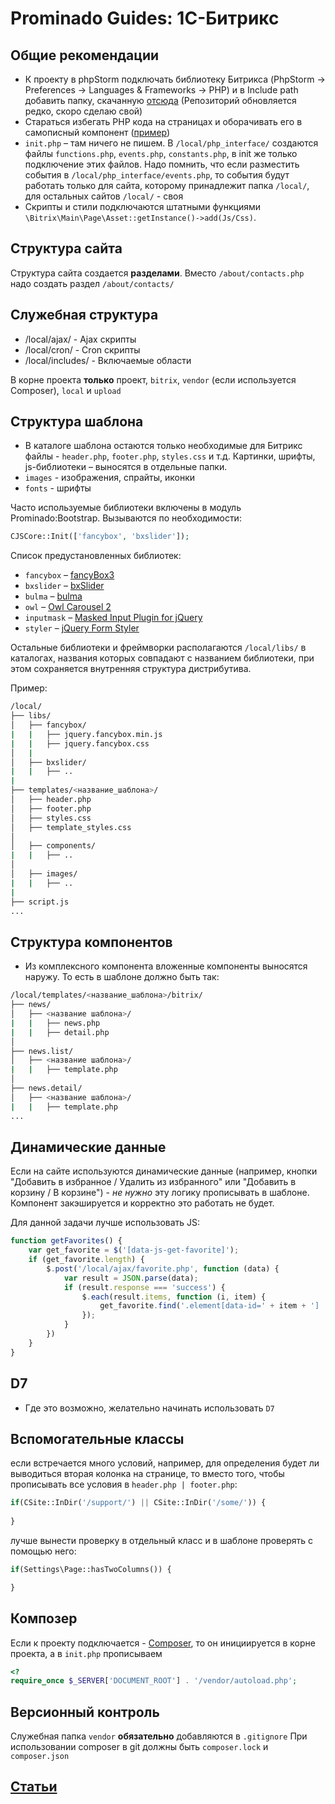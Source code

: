 # Prominado Guides: 1С-Битрикс

## Общие рекомендации
- К проекту в phpStorm подключать библиотеку Битрикса (PhpStorm -> Preferences -> Languages & Frameworks -> PHP) и в Include path добавить папку, скачанную [отсюда](https://github.com/matiaspub/bxApiDocs) (Репозиторий обновляется редко, скоро сделаю свой)
- Стараться избегать PHP кода на страницах и оборачивать его в самописный компонент ([пример](https://github.com/Prominado-ru/bitrix-component/))
- `init.php` – там ничего не пишем. В `/local/php_interface/` создаются файлы `functions.php`, `events.php`, `constants.php`, в init же только подключение этих файлов. Надо помнить, что если разместить события в `/local/php_interface/events.php`, то события будут работать только для сайта, которому принадлежит папка `/local/`, для остальных сайтов `/local/` - своя
- Скрипты и стили подключаются штатными функциями `\Bitrix\Main\Page\Asset::getInstance()->add(Js/Css)`.

## Структура сайта
Структура сайта создается **разделами**.
Вместо `/about/contacts.php` надо создать раздел `/about/contacts/`

## Служебная структура
- /local/ajax/ - Ajax скрипты
- /local/cron/ - Cron скрипты
- /local/includes/ - Включаемые области

В корне проекта **только** проект, ````bitrix````, ````vendor```` (если используется Composer), ````local```` и ````upload````

## Структура шаблона
- В каталоге шаблона остаются только необходимые для Битрикс файлы - `header.php`, `footer.php`, `styles.css` и т.д. Картинки, шрифты, js-библиотеки – выносятся в отдельные папки.
- `images` - изображения, спрайты, иконки
- `fonts` - шрифты

Часто используемые библиотеки включены в модуль Prominado:Bootstrap. 
Вызываются по необходимости:
```php
CJSCore::Init(['fancybox', 'bxslider']);
```  

Список предустановленных библиотек: 
* ``fancybox`` – [fancyBox3](https://fancyapps.com/fancybox/3/)
* ``bxslider`` – [bxSlider](https://bxslider.com/)
* ``bulma`` – [bulma](https://bulma.io/)
* ``owl`` – [Owl Carousel 2](https://owlcarousel2.github.io/OwlCarousel2/)
* ``inputmask`` – [Masked Input Plugin for jQuery](http://digitalbush.com/projects/masked-input-plugin/)
* ``styler`` – [jQuery Form Styler](http://dimox.name/jquery-form-styler/)

Остальные библиотеки и фреймворки располагаются ``/local/libs/`` в каталогах, названия которых совпадают с названием библиотеки, при этом сохраняется внутренняя структура дистрибутива.

Пример:

```bash
/local/
├── libs/
│   ├── fancybox/
|   |   ├── jquery.fancybox.min.js
|   |   ├── jquery.fancybox.css
│   |
│   ├── bxslider/
|   |   ├── ..
|
├── templates/<название_шаблона>/
│   ├── header.php
│   ├── footer.php
│   ├── styles.css
│   ├── template_styles.css
│
│   ├── components/
|   |   ├── ..
│
│   ├── images/
|   |   ├── ..
|
├── script.js
...
```

## Структура компонентов
- Из комплексного компонента вложенные компоненты выносятся наружу. То есть в шаблоне должно быть так:
```bash
/local/templates/<название_шаблона>/bitrix/
├── news/
│   ├── <название шаблона>/
|   |   ├── news.php
|   |   ├── detail.php
│
├── news.list/
│   ├── <название шаблона>/
|   |   ├── template.php
│
├── news.detail/
│   ├── <название шаблона>/
|   |   ├── template.php
...
```

## Динамические данные
Если на сайте используются динамические данные (например, кнопки "Добавить в избранное / Удалить из избранного" или "Добавить в корзину / В корзине") - *не нужно* эту логику прописывать в шаблоне.
Компонент закэшируется и корректно это работать не будет.

Для данной задачи лучше использовать JS:

````javascript
function getFavorites() {
    var get_favorite = $('[data-js-get-favorite]');
    if (get_favorite.length) {
        $.post('/local/ajax/favorite.php', function (data) {
            var result = JSON.parse(data);
            if (result.response === 'success') {
                $.each(result.items, function (i, item) {
                    get_favorite.find('.element[data-id=' + item + '] .element__heart').addClass('active');
                });
            }
        })
    }
}
````

## D7
- Где это возможно, желательно начинать использовать `D7`

## Вспомогательные классы

если встречается много условий, например, для определения будет ли выводиться вторая колонка на странице, то вместо того, чтобы прописывать все условия в ``header.php | footer.php``:

````php
if(CSite::InDir('/support/') || CSite::InDir('/some/')) {
    
}

````

лучше вынести проверку в отдельный класс и в шаблоне проверять с помощью него:
````php
if(Settings\Page::hasTwoColumns()) {

}
````

## Композер
Если к проекту подключается - [Composer](getcomposer.org), то он инициируется в корне проекта, а в ````init.php```` прописываем
````php
<?
require_once $_SERVER['DOCUMENT_ROOT'] . '/vendor/autoload.php';
````

## Версионный контроль
Служебная папка ````vendor```` **обязательно** добавляются в ````.gitignore````
При использовании composer в git должны быть ````composer.lock```` и ````composer.json````

## [Статьи](../Other/Links.md#Битрикс)